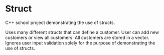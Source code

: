 # Struct
C++ school project demonstrating the use of structs.

Uses many different structs that can define a customer. User can add new customers or view all customers. 
All customers are stored in a vector. Ignores user input validation solely for the purpose of demonstrating the use of structs.
